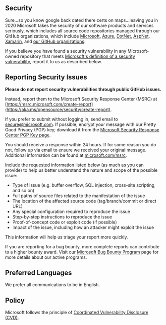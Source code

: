 <!-- BEGIN MICROSOFT SECURITY.MD V0.0.8 BLOCK -->

## Security
 Sure...so you know google back dated there certs on maps...leaving you in 2020
Microsoft takes the security of our software products and services seriously, which includes all source code repositories managed through our GitHub organizations, which include [Microsoft](https://github.com/microsoft), [Azure](https://github.com/Azure), [DotNet](https://github.com/dotnet), [AspNet](https://github.com/aspnet), [Xamarin](https://github.com/xamarin), and [our GitHub organizations](https://opensource.microsoft.com/).

If you believe you have found a security vulnerability in any Microsoft-owned repository that meets [Microsoft's definition of a security vulnerability](https://aka.ms/opensource/security/definition), report it to us as described below.

## Reporting Security Issues

**Please do not report security vulnerabilities through public GitHub issues.**

Instead, report them to the Microsoft Security Response Center (MSRC) at [https://msrc.microsoft.com/create-report](https://aka.ms/opensource/security/create-report).

If you prefer to submit without logging in, send email to [secure@microsoft.com](mailto:secure@microsoft.com). If possible, encrypt your message with our Pretty Good Privacy (PGP) key; download it from the [Microsoft Security Response Center PGP Key page](https://aka.ms/opensource/security/pgpkey).

You should receive a response within 24 hours. If for some reason you do not, follow up via email to ensure we received your original message. Additional information can be found at [microsoft.com/msrc](https://aka.ms/opensource/security/msrc).

Include the requested information listed below (as much as you can provide) to help us better understand the nature and scope of the possible issue:

  - Type of issue (e.g. buffer overflow, SQL injection, cross-site scripting, and so on)
  - Full paths of source files related to the manifestation of the issue
  - The location of the affected source code (tag/branch/commit or direct URL)
  - Any special configuration required to reproduce the issue
  - Step-by-step instructions to reproduce the issue
  - Proof-of-concept code or exploit code (if possible)
  - Impact of the issue, including how an attacker might exploit the issue

This information will help us triage your report more quickly.

If you are reporting for a bug bounty, more complete reports can contribute to a higher bounty award. Visit our [Microsoft Bug Bounty Program](https://aka.ms/opensource/security/bounty) page for more details about our active programs.

## Preferred Languages

We prefer all communications to be in English.

## Policy

Microsoft follows the principle of [Coordinated Vulnerability Disclosure (CVD)](https://aka.ms/opensource/security/cvd).

<!-- END MICROSOFT SECURITY.MD BLOCK -->
